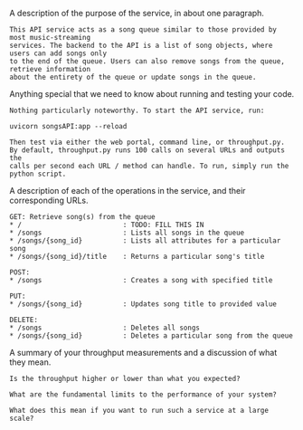 
A description of the purpose of the service, in about one paragraph.

    This API service acts as a song queue similar to those provided by most music-streaming
    services. The backend to the API is a list of song objects, where users can add songs only
    to the end of the queue. Users can also remove songs from the queue, retrieve information
    about the entirety of the queue or update songs in the queue.

Anything special that we need to know about running and testing your code.
    
    Nothing particularly noteworthy. To start the API service, run:

    uvicorn songsAPI:app --reload

    Then test via either the web portal, command line, or throughput.py.
    By default, throughput.py runs 100 calls on several URLs and outputs the
    calls per second each URL / method can handle. To run, simply run the python script.
        

A description of each of the operations in the service, and their corresponding URLs.

    GET: Retrieve song(s) from the queue
    * /                         : TODO: FILL THIS IN
    * /songs                    : Lists all songs in the queue
    * /songs/{song_id}          : Lists all attributes for a particular song
    * /songs/{song_id}/title    : Returns a particular song's title

    POST:
    * /songs                    : Creates a song with specified title

    PUT:
    * /songs/{song_id}          : Updates song title to provided value

    DELETE:
    * /songs                    : Deletes all songs
    * /songs/{song_id}          : Deletes a particular song from the queue

A summary of your throughput measurements and a discussion of what they mean.  

    Is the throughput higher or lower than what you expected?  

    What are the fundamental limits to the performance of your system?  

    What does this mean if you want to run such a service at a large scale?